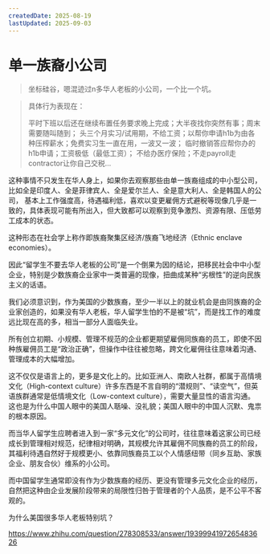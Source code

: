 ```yaml
---
createdDate: 2025-08-19
lastUpdated: 2025-09-03
---
```


# 单一族裔小公司

> 坐标硅谷，嗯混迹过n多华人老板的小公司，一个比一个坑。

> 具体行为表现在：
> 
> 平时下班以后还在继续布置任务要求晚上完成；大半夜找你突然有事；周末需要随叫随到；
> 头三个月实习/试用期，不给工资；以帮你申请h1b为由各种压榨薪水；免费实习生一直在用，一波又一波；
> 临时撤销答应帮你办的h1b申请；工资极低（最低工资）；
> 不给办医疗保险；不走payroll走contractor让你自己交税…

这种事情不只发生在华人身上，如果你去观察那些由单一族裔组成的中小型公司，比如全是印度人、全是菲律宾人、全是爱尔兰人、全是意大利人、全是韩国人的公司，
基本上工作强度高，待遇福利低，喜欢以变更雇佣方式避税等现像几乎是一致的，具体表现可能有所出入，但大致都可以观察到竞争激烈、资源有限、压低劳工成本的状态。

这种形态在社会学上称作即族裔聚集区经济/族裔飞地经济（Ethnic enclave economies）。

因此“留学生不要去华人老板的公司”是一个倒果为因的结论，把移民社会中中小型企业，特别是少数族裔企业家中一类普遍的现像，扭曲成某种“劣根性”的逆向民族主义的话语。

我们必须意识到，作为美国的少数族裔，至少一半以上的就业机会是由同族裔的企业家创造的，如果没有华人老板，华人留学生怕的不是被“坑”，而是找工作的难度远比现在高的多，相当一部分人面临失业。

所有创立初期、小规模、管理不规范的企业都更期望雇佣同族裔的员工，即使不因种族雇佣员工是“政治正确”，但操作中往往被忽略，跨文化雇佣往往意味着沟通、管理成本的大幅增加。

这不仅仅是语言上的，更多是文化上的。比如亚洲人、南欧人社群，都属于高情境文化（High-context culture）许多东西是不言自明的“潜规则”、“读空气”，但英语族群通常是低情境文化（Low-context culture），需要大量显性的语言沟通。
这也是为什么中国人眼中的美国人聒噪、没礼貌；美国人眼中的中国人沉默、鬼祟的根本原因。

而当华人留学生应聘者进入到一家“多元文化”的公司时，往往意味着这家公司已经成长到管理相对规范，纪律相对明确，其规模允许其雇佣不同族裔的员工的阶段，其福利待遇自然好于规模更小、依靠同族裔员工以个人情感纽带（同乡互助、家族企业、朋友合伙）维系的小公司。

而中国留学生通常即没有作为少数族裔的经历、更没有管理多元文化企业的经历，自然把这种由企业发展阶段带来的局限性归咎于管理者的个人品质，是不公平不客观的。


为什么美国很多华人老板特别坑？

https://www.zhihu.com/question/278308533/answer/1939994197265483626
